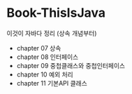 # Book-ThisIsJava
이것이 자바다 정리 (상속 개념부터)

- chapter 07  상속
- chapter 08  인터페이스
- chapter 09  중첩클래스와 중첩인터페이스
- chapter 10  예외 처리
- chapter 11  기본API 클래스 

